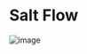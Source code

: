 # Salt Flow

![image](https://github.com/shivanand-patil/Asvalid-tool/assets/70444072/4329973b-6ff8-4700-a6db-21830e3858c1)
